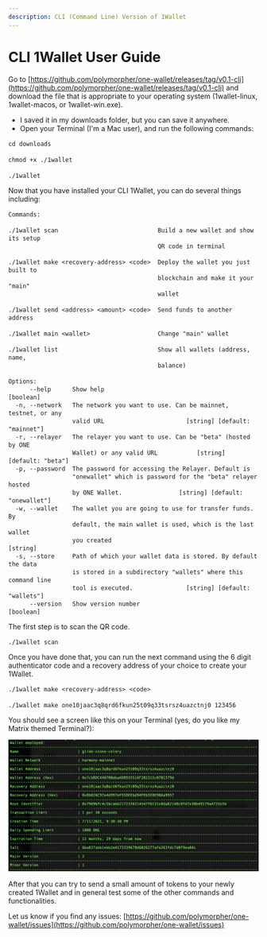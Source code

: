 ```yaml
---
description: CLI (Command Line) Version of 1Wallet
---
```


# CLI 1Wallet User Guide

Go to [https://github.com/polymorpher/one-wallet/releases/tag/v0.1-cli](https://github.com/polymorpher/one-wallet/releases/tag/v0.1-cli) and download the file that is appropriate to your operating system (1wallet-linux, 1wallet-macos, or 1wallet-win.exe).

* I saved it in my downloads folder, but you can save it anywhere.
* Open your Terminal (I'm a Mac user), and run the following commands:

```
cd downloads

chmod +x ./1wallet

./1wallet
```

Now that you have installed your CLI 1Wallet, you can do several things including:

```
Commands:
  
./1wallet scan                            Build a new wallet and show its setup 
                                          QR code in terminal

./1wallet make <recovery-address> <code>  Deploy the wallet you just built to 
                                          blockchain and make it your "main" 
                                          wallet

./1wallet send <address> <amount> <code>  Send funds to another address

./1wallet main <wallet>                   Change "main" wallet

./1wallet list                            Show all wallets (address, name,
                                          balance)

Options:
      --help      Show help                                           [boolean]
  -n, --network   The network you want to use. Can be mainnet, testnet, or any
                  valid URL                       [string] [default: "mainnet"]
  -r, --relayer   The relayer you want to use. Can be "beta" (hosted by ONE
                  Wallet) or any valid URL           [string] [default: "beta"]
  -p, --password  The password for accessing the Relayer. Default is
                  "onewallet" which is password for the "beta" relayer hosted
                  by ONE Wallet.                [string] [default: "onewallet"]
  -w, --wallet    The wallet you are going to use for transfer funds. By
                  default, the main wallet is used, which is the last wallet
                  you created                                          [string]
  -s, --store     Path of which your wallet data is stored. By default the data
                  is stored in a subdirectory "wallets" where this command line
                  tool is executed.               [string] [default: "wallets"]
      --version   Show version number                                 [boolean]
```

The first step is to scan the QR code.

```
./1wallet scan
```

Once you have done that, you can run the next command using the 6 digit authenticator code and a recovery address of your choice to create your 1Wallet.

```
./1wallet make <recovery-address> <code>

./1wallet make one10jaac3q8qrd6fkun25t09q33tsrsz4uazctnj0 123456
```

You should see a screen like this on your Terminal (yes, do you like my Matrix themed Terminal?):

![](<../../../.gitbook/assets/image (259).png>)

After that you can try to send a small amount of tokens to your newly created 1Wallet and in general test some of the other commands and functionalities.

Let us know if you find any issues: [https://github.com/polymorpher/one-wallet/issues](https://github.com/polymorpher/one-wallet/issues)
